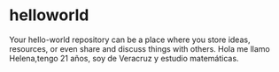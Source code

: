# helloworld
Your hello-world repository can be a place where you store ideas, resources, or even share and discuss things with others.
Hola me llamo Helena,tengo 21 años, soy de Veracruz y estudio matemáticas.
